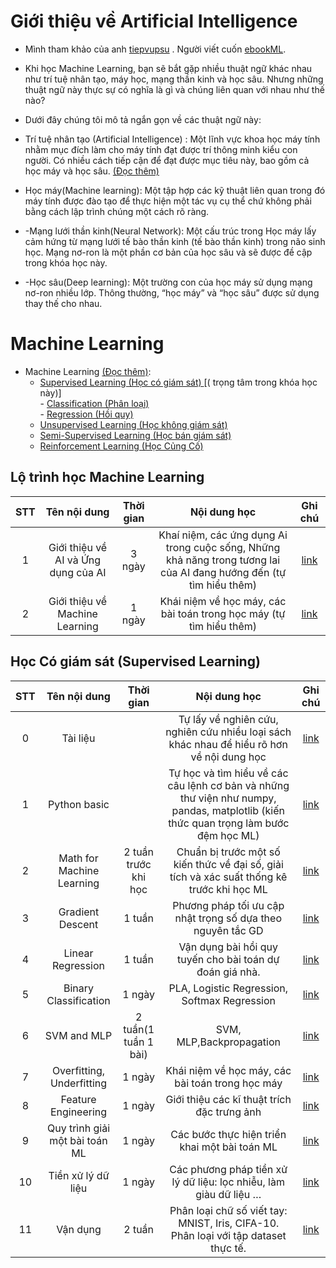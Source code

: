 
# Giới thiệu về  Artificial Intelligence
- Mình tham khảo của anh [tiepvupsu](https://github.com/tiepvupsu/ebookML_src) . Người viết cuốn [ebookML]().
- Khi học Machine Learning, bạn sẽ bắt gặp nhiều thuật ngữ khác nhau như trí tuệ nhân tạo, máy học, mạng thần kinh và học sâu. Nhưng những thuật ngữ này thực sự có 	nghĩa là gì và chúng liên quan với nhau như thế nào? 

- Dưới đây chúng tôi mô tả ngắn gọn về các thuật ngữ này:
 
- Trí tuệ nhân tạo (Artificial Intelligence) : Một lĩnh vực khoa học máy tính nhằm mục đích làm cho máy tính đạt được trí thông minh kiểu con người. Có nhiều cách tiếp cận để đạt được mục tiêu này, bao gồm cả học máy và học sâu. [(Đọc thêm)](https://machinelearningcoban.com/2016/12/26/introduce/)

- Học máy(Machine learning): Một tập hợp các kỹ thuật liên quan trong đó máy tính được đào tạo để thực hiện một tác vụ cụ thể chứ không phải bằng cách lập trình chúng một cách rõ ràng. 
- -Mạng lưới thần kinh(Neural Network): Một cấu trúc trong Học máy lấy cảm hứng từ mạng lưới tế bào thần kinh (tế bào thần kinh) trong não sinh học. Mạng nơ-ron là một phần cơ bản của học sâu và sẽ được đề cập trong khóa học này. 
- -Học sâu(Deep learning): Một trường con của học máy sử dụng mạng nơ-ron nhiều lớp. Thông thường, “học máy” và “học sâu” được sử dụng thay thế cho nhau.
# Machine Learning
- Machine Learning [(Đọc thêm)](https://machinelearningcoban.com/2016/12/27/categories/): 
	- [Supervised Learning (Học có giám sát) ](https://machinelearningcoban.com/2016/12/27/categories/#supervised-learning-hoc-co-giam-sat) [( trọng tâm trong khóa học này)]<br>
    		- [ Classification (Phân loại)](https://machinelearningcoban.com/2016/12/27/categories/#classification-phan-loai)<br>
    		- [ Regression (Hồi quy)](https://machinelearningcoban.com/2016/12/27/categories/#regression-hoi-quy)
	- [Unsupervised Learning (Học không giám sát)](https://machinelearningcoban.com/2016/12/27/categories/#unsupervised-learning-hoc-khong-giam-sat)
	- [Semi-Supervised Learning (Học bán giám sát)](https://machinelearningcoban.com/2016/12/27/categories/#semi-supervised-learning-hoc-ban-giam-sat) 
	- [Reinforcement Learning (Học Củng Cố)](https://machinelearningcoban.com/2016/12/27/categories/#reinforcement-learning-hoc-cung-co)


## Lộ trình học Machine Learning
|STT|Tên nội dung                	  |Thời gian    |Nội dung học                                                                       |Ghi chú|
|:-:|:-----------------------------------:|:-----------:|:---------------------------------------------------------------------------------:|:--:|
|1  |Giới thiệu về AI và Ứng dụng của AI  |3 ngày	|Khaí niệm, các ứng dụng Ai trong cuộc sống, Những khả năng trong tương lai của AI đang hướng đến (tự tìm hiểu thêm)| [link](https://machinelearningcoban.com/2016/12/26/introduce/)|
|2  |Giới thiệu về Machine Learning	  |1 ngày	|Khái niệm về học máy, các bài toán trong học máy (tự tìm hiểu thêm)|[link](https://machinelearningcoban.com/2016/12/27/categories/)|


## Học Có giám sát (Supervised Learning)
|STT|Tên nội dung                	  |Thời gian    |Nội dung học                                                                       |Ghi chú|
|:-:|:-----------------------------------:|:-----------:|:---------------------------------------------------------------------------------:|:--:|
|0|Tài liệu||Tự lấy về nghiên cứu, nghiên cứu nhiều loại sách khác nhau để hiểu rõ hơn về nội dung học |[link](https://github.com/thinhemb/Machine-Learning-Basic/tree/master/0_Tai_Lieu/T%C3%A0i_li%E1%BB%87u_Machine_Learning_c%C6%A1_b%E1%BA%A3n)|
|1  |Python basic	  |	|Tự học và tìm hiểu về các câu lệnh cơ bản và những thư viện như numpy, pandas, matplotlib (kiến thức quan trọng làm bước đệm học ML)|[link]()|
|2  |Math for Machine Learning	  |2 tuần trước khi học	|Chuẩn bị trước một số kiến thức về đại số, giải tích và xác suất thống kê trước khi học ML|[link]()|
|3  |Gradient Descent	  |1 tuần	|Phương pháp tối ưu cập nhật trọng số dựa theo nguyên tắc GD|[link]()|
|4  |Linear Regression	  |1 tuần	|Vận dụng bài hồi quy tuyến cho bài toán dự đoán giá nhà.|[link]()|
|5  |Binary Classification	  |1 ngày	|PLA, Logistic Regression, Softmax Regression|[link]()|
|6  |SVM and MLP	  |2 tuần(1 tuần 1 bài) 	|SVM, MLP,Backpropagation|[link]()|
|7  |Overfitting, Underfitting	  |1 ngày	|Khái niệm về học máy, các bài toán trong học máy|[link]()|
|8  |Feature Engineering	  |1 ngày	| Giới thiệu các kĩ thuật trích đặc trưng ảnh|[link]()|
|9  |Quy trình giải một bài toán ML 	  |1 ngày	|Các bước thực hiện triển khai một bài toán ML|[link]()|
|10  |Tiền xử lý dữ liệu 	  |1 ngày	|Các phương pháp tiền xử lý dữ liệu: lọc nhiễu, làm giàu dữ liệu …|[link]()|
|11 |Vận dụng	  |2 tuần	|Phân loại chữ số viết tay: MNIST, Iris, CIFA-10. Phân loại với tập dataset thực tế.|[link]()|


